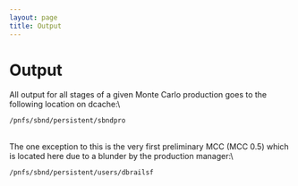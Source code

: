 ```yaml
---
layout: page
title: Output
---
```




Output
================================

All output for all stages of a given Monte Carlo production goes to the
following location on dcache:\

    /pnfs/sbnd/persistent/sbndpro

\
The one exception to this is the very first preliminary MCC (MCC 0.5)
which is located here due to a blunder by the production manager:\

    /pnfs/sbnd/persistent/users/dbrailsf
